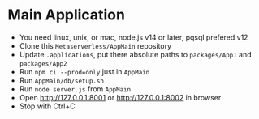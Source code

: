 # Main Application

- You need linux, unix, or mac, node.js v14 or later, pqsql prefered v12
- Clone this `Metaserverless/AppMain` repository
- Update `.applications`, put there absolute paths to `packages/App1` and `packages/App2`
- Run `npm ci --prod=only` just in `AppMain`
- Run `AppMain/db/setup.sh`
- Run `node server.js` from `AppMain`
- Open http://127.0.0.1:8001 or http://127.0.0.1:8002 in browser
- Stop with Ctrl+C
